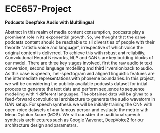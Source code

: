 # ECE657-Project
**Podcasts Deepfake Audio with Multilingual**

Abstract
In this realm of media content consumption, podcasts play a prominent role in its exponential
growth. So, we thought that the same podcasts content should be reachable to all diversities of
people with their favorite “artistic voice and language”, irrespective of which voice the original
content is delivered. To achieve this with robust and reliability, Convolutional Neural Networks,
NLP and GAN’s are key building blocks of our model. There are three key stages involved, first
the raw audio to text conversion, second language modelling and third inversion back to audio.
As this case is speech, mel-spectogram and aligned linguistic features are the intermediate
representations with phoneme boundaries.
In this project, we will be considering the publicly available podcasts dataset for initial process to
generate the text data and perform sequence to sequence modelling with 4 different languages.
The obtained data will be given to a feed-forward convolutional architecture to generate the
audio waveform in GAN setup. For speech synthesis we will be initially training the CNN with
open voice datasets of any famous person and evaluate the metric with Mean Opinion Score
(MOS). We will consider the traditional speech synthesis architectures such as Google Wavenet,
DeepVoice2 for our architecture design and parameters.
